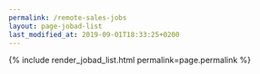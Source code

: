 ```yaml
---
permalink: /remote-sales-jobs
layout: page-jobad-list
last_modified_at: 2019-09-01T18:33:25+0200
---
```

{% include render_jobad_list.html permalink=page.permalink %}

